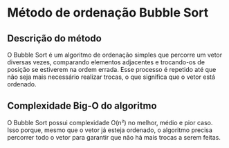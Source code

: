 # Método de ordenação Bubble Sort

## Descrição do método

O Bubble Sort é um algoritmo de ordenação simples que percorre um vetor diversas vezes, comparando elementos adjacentes e trocando-os de posição se estiverem na ordem errada. Esse processo é repetido até que não seja mais necessário realizar trocas, o que significa que o vetor está ordenado.

## Complexidade Big-O do algoritmo

O Bubble Sort possui complexidade O(n²) no melhor, médio e pior caso. Isso porque, mesmo que o vetor já esteja ordenado, o algoritmo precisa percorrer todo o vetor para garantir que não há mais trocas a serem feitas.
